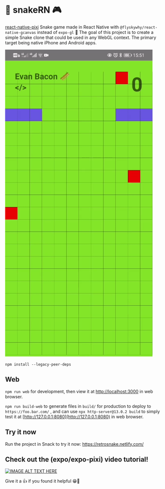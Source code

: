# 🐍 snakeRN 🎮

[react-native-pixi](https://github.com/flyskywhy/react-native-pixi) Snake game made in React Native with `@flyskywhy/react-native-gcanvas` instead of `expo-gl` 👾 The goal of this project is to create a simple Snake clone that could be used in any WebGL context. The primary target being native iPhone and Android apps.

<img src="https://raw.githubusercontent.com/flyskywhy/snakeRN/master/assets/snakeRN.gif" width="480">

```
npm install --legacy-peer-deps
```
## Web
`npm run web` for development, then view it at [http://localhost:3000](http://localhost:3000) in web browser.

`npm run build-web` to generate files in `build/` for production to deploy to `https://foo.bar.com/` , and can use `npx http-server@13.0.2 build` to simply test it at [http://127.0.0.1:8080](http://127.0.0.1:8080) in web browser.

## Try it now

Run the project in Snack to try it now: https://retrosnake.netlify.com/

## Check out the (expo/expo-pixi) video tutorial!

[![IMAGE ALT TEXT HERE](https://img.youtube.com/vi/iV2hCV2f1po/0.jpg)](https://www.youtube.com/watch?v=iV2hCV2f1po)

Give it a 👍 if you found it helpful 😁💙
